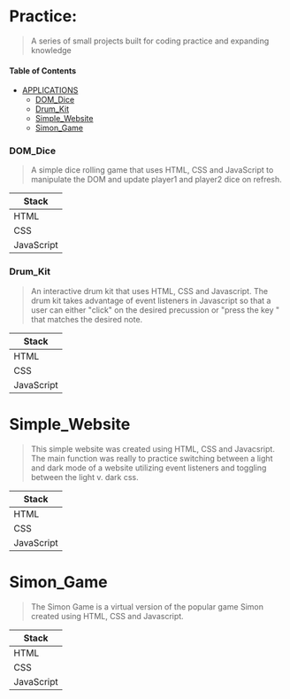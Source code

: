 # Practice:

> A series of small projects built for coding practice and expanding knowledge

#### Table of Contents

* [APPLICATIONS](#)
     * [DOM_Dice](#DOM_Dice)
     * [Drum_Kit](#Drum_Kit)
     * [Simple_Website](#Simple_Website)
     * [Simon_Game](#Simon_Game)


### DOM_Dice

>A simple dice rolling game that uses HTML, CSS and JavaScript to manipulate the DOM and update player1 and player2 dice on refresh.

|   Stack    | 
|------------|
|   HTML     |  
|   CSS      |  
| JavaScript |  

### Drum_Kit

> An interactive drum kit that uses HTML, CSS and Javascript. The drum kit takes advantage of event listeners in Javascript so that a user can either "click" on the desired precussion or "press the key " that matches the desired note.

|   Stack    | 
|------------|
|   HTML     |  
|   CSS      |  
| JavaScript |  


# Simple_Website

>This simple website was created using HTML, CSS and Javacsript. The main function was really to practice switching between a light and dark mode of a website utilizing event listeners and toggling between the light v. dark css.

|   Stack    | 
|------------|
|   HTML     |  
|   CSS      |  
| JavaScript |  


# Simon_Game

>The Simon Game is a virtual version of the popular game Simon created using HTML, CSS and Javascript. 

|   Stack    | 
|------------|
|   HTML     |  
|   CSS      |  
| JavaScript |  

